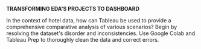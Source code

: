 **TRANSFORMING EDA'S PROJECTS TO DASHBOARD**

In the context of hotel data, how can Tableau be used to provide a comprehensive comparative analysis of various scenarios? Begin by resolving the dataset's disorder and inconsistencies. Use Google Colab and Tableau Prep to thoroughly clean the data and correct errors.
